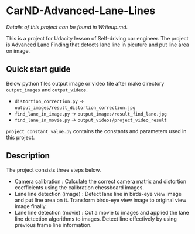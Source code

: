 # CarND-Advanced-Lane-Lines

*Details of this project can be found in Writeup.md.*

This is a project for Udacity lesson of Self-driving car engineer.
The project is Advanced Lane Finding that detects lane line in picuture and put line area on image.

## Quick start guide

Below python files output image or video file after make directory `output_images` and `output_videos`. 

- `distortion_correction.py` -> `output_images/result_distortion_correction.jpg`
- `find_lane_in_image.py` -> `output_images/result_find_lane.jpg`
- `find_lane_in_movie.py` -> `output_videos/project_video_result`

`project_constant_value.py` contains the constants and parameters used in this project.

## Description

The project consists three steps below.

- Camera calibration : Calculate the correct camera matrix and distortion coefficients using the calibration chessboard images.
- Lane line detection (image) : Detect lane line in birds-eye view image and put line area on it. Transform birds-eye view image to original view image finally.
- Lane line detection (movie) : Cut a movie to images and applied the lane line detection algorithms to images. Detect line effectively by using previous frame line information.
